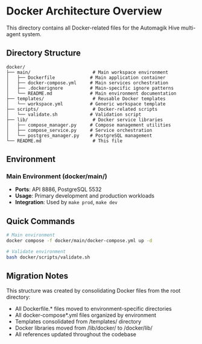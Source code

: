 # Docker Architecture Overview

This directory contains all Docker-related files for the Automagik Hive multi-agent system.

## Directory Structure

```
docker/
├── main/                       # Main workspace environment
│   ├── Dockerfile             # Main application container
│   ├── docker-compose.yml     # Main services orchestration
│   ├── .dockerignore          # Main-specific ignore patterns
│   └── README.md              # Main environment documentation
├── templates/                  # Reusable Docker templates
│   └── workspace.yml          # Generic workspace template
├── scripts/                    # Docker-related scripts
│   └── validate.sh            # Validation script
├── lib/                        # Docker service libraries
│   ├── compose_manager.py     # Compose management utilities
│   ├── compose_service.py     # Service orchestration
│   └── postgres_manager.py    # PostgreSQL management
└── README.md                   # This file
```

## Environment

### Main Environment (docker/main/)
- **Ports**: API 8886, PostgreSQL 5532
- **Usage**: Primary development and production workloads
- **Integration**: Used by `make prod`, `make dev`

## Quick Commands

```bash
# Main environment
docker compose -f docker/main/docker-compose.yml up -d

# Validate environment
bash docker/scripts/validate.sh
```

## Migration Notes

This structure was created by consolidating Docker files from the root directory:
- All Dockerfile.* files moved to environment-specific directories
- All docker-compose*.yml files organized by environment
- Templates consolidated from /templates/ directory
- Docker libraries moved from /lib/docker/ to /docker/lib/
- All references updated throughout the codebase